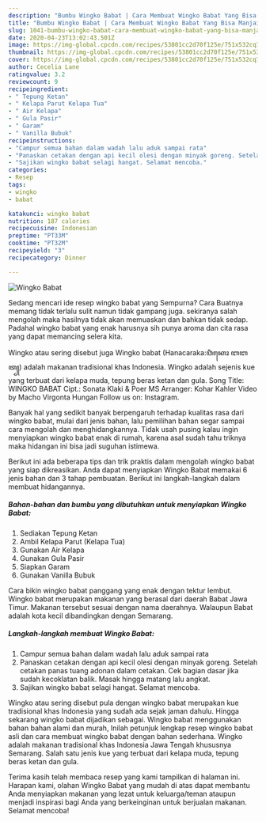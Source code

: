 ```yaml
---
description: "Bumbu Wingko Babat | Cara Membuat Wingko Babat Yang Bisa Manjain Lidah"
title: "Bumbu Wingko Babat | Cara Membuat Wingko Babat Yang Bisa Manjain Lidah"
slug: 1041-bumbu-wingko-babat-cara-membuat-wingko-babat-yang-bisa-manjain-lidah
date: 2020-04-23T13:02:43.501Z
image: https://img-global.cpcdn.com/recipes/53801cc2d70f125e/751x532cq70/wingko-babat-foto-resep-utama.jpg
thumbnail: https://img-global.cpcdn.com/recipes/53801cc2d70f125e/751x532cq70/wingko-babat-foto-resep-utama.jpg
cover: https://img-global.cpcdn.com/recipes/53801cc2d70f125e/751x532cq70/wingko-babat-foto-resep-utama.jpg
author: Cecelia Lane
ratingvalue: 3.2
reviewcount: 9
recipeingredient:
- " Tepung Ketan"
- " Kelapa Parut Kelapa Tua"
- " Air Kelapa"
- " Gula Pasir"
- " Garam"
- " Vanilla Bubuk"
recipeinstructions:
- "Campur semua bahan dalam wadah lalu aduk sampai rata"
- "Panaskan cetakan dengan api kecil olesi dengan minyak goreng. Setelah cetakan panas tuang adonan dalam cetakan. Cek bagian dasar jika sudah kecoklatan balik. Masak hingga matang lalu angkat."
- "Sajikan wingko babat selagi hangat. Selamat mencoba."
categories:
- Resep
tags:
- wingko
- babat

katakunci: wingko babat 
nutrition: 187 calories
recipecuisine: Indonesian
preptime: "PT33M"
cooktime: "PT32M"
recipeyield: "3"
recipecategory: Dinner

---
```



![Wingko Babat](https://img-global.cpcdn.com/recipes/53801cc2d70f125e/751x532cq70/wingko-babat-foto-resep-utama.jpg)

Sedang mencari ide resep wingko babat yang Sempurna? Cara Buatnya memang tidak terlalu sulit namun tidak gampang juga. sekiranya salah mengolah maka hasilnya tidak akan memuaskan dan bahkan tidak sedap. Padahal wingko babat yang enak harusnya sih punya aroma dan cita rasa yang dapat memancing selera kita.

Wingko atau sering disebut juga Wingko babat (Hanacaraka:ꦮꦶꦁꦏꦺꦴ ꦧꦧꦠ꧀) adalah makanan tradisional khas Indonesia. Wingko adalah sejenis kue yang terbuat dari kelapa muda, tepung beras ketan dan gula. Song Title: WINGKO BABAT Cipt.: Sonata Klaki &amp; Poer MS Arranger: Kohar Kahler Video by Macho Virgonta Hungan Follow us on: Instagram.

Banyak hal yang sedikit banyak berpengaruh terhadap kualitas rasa dari wingko babat, mulai dari jenis bahan, lalu pemilihan bahan segar sampai cara mengolah dan menghidangkannya. Tidak usah pusing kalau ingin menyiapkan wingko babat enak di rumah, karena asal sudah tahu triknya maka hidangan ini bisa jadi suguhan istimewa.


Berikut ini ada beberapa tips dan trik praktis dalam mengolah wingko babat yang siap dikreasikan. Anda dapat menyiapkan Wingko Babat memakai 6 jenis bahan dan 3 tahap pembuatan. Berikut ini langkah-langkah dalam membuat hidangannya.

<!--inarticleads1-->

##### Bahan-bahan dan bumbu yang dibutuhkan untuk menyiapkan Wingko Babat:

1. Sediakan  Tepung Ketan
1. Ambil  Kelapa Parut (Kelapa Tua)
1. Gunakan  Air Kelapa
1. Gunakan  Gula Pasir
1. Siapkan  Garam
1. Gunakan  Vanilla Bubuk


Cara bikin wingko babat panggang yang enak dengan tektur lembut. Wingko babat merupakan makanan yang berasal dari daerah Babat Jawa Timur. Makanan tersebut sesuai dengan nama daerahnya. Walaupun Babat adalah kota kecil dibandingkan dengan Semarang. 

<!--inarticleads2-->

##### Langkah-langkah membuat Wingko Babat:

1. Campur semua bahan dalam wadah lalu aduk sampai rata
1. Panaskan cetakan dengan api kecil olesi dengan minyak goreng. Setelah cetakan panas tuang adonan dalam cetakan. Cek bagian dasar jika sudah kecoklatan balik. Masak hingga matang lalu angkat.
1. Sajikan wingko babat selagi hangat. Selamat mencoba.


Wingko atau sering disebut pula dengan wingko babat merupakan kue tradisional khas Indonesia yang sudah ada sejak jaman dahulu. Hingga sekarang wingko babat dijadikan sebagai. Wingko babat menggunakan bahan bahan alami dan murah, Inilah petunjuk lengkap resep wingko babat asli dan cara membuat wingko babat dengan bahan sederhana. Wingko adalah makanan tradisional khas Indonesia Jawa Tengah khususnya Semarang. Salah satu jenis kue yang terbuat dari kelapa muda, tepung beras ketan dan gula. 

Terima kasih telah membaca resep yang kami tampilkan di halaman ini. Harapan kami, olahan Wingko Babat yang mudah di atas dapat membantu Anda menyiapkan makanan yang lezat untuk keluarga/teman ataupun menjadi inspirasi bagi Anda yang berkeinginan untuk berjualan makanan. Selamat mencoba!
